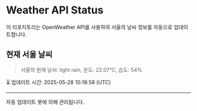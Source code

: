 
# Weather API Status

이 리포지토리는 OpenWeather API를 사용하여 서울의 날씨 정보를 자동으로 업데이트합니다.

## 현재 서울 날씨
> 서울의 현재 날씨: light rain, 온도: 22.07°C, 습도: 54%

⏳ 업데이트 시간: 2025-05-28 10:18:58 (UTC)

---
자동 업데이트 봇에 의해 관리됩니다.
